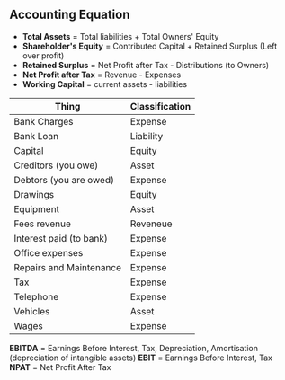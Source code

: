 ## Accounting Equation
- **Total Assets** = Total liabilities + Total Owners' Equity
- **Shareholder's Equity**  = Contributed Capital + Retained Surplus (Left over profit)
- **Retained Surplus** = Net Profit after Tax - Distributions (to Owners)
- **Net Profit after Tax** = Revenue - Expenses
- **Working Capital** = current assets - liabilities

| Thing      |  Classification|
| ----------- | ------ |
| Bank Charges | Expense       | 
| Bank Loan   | Liability        |
| Capital   | Equity        |
| Creditors (you owe)   | Asset      |
| Debtors (you are owed)   | Expense        |
| Drawings | Equity        |
| Equipment   | Asset        |
| Fees revenue  | Reveneue        |
| Interest paid (to bank)   | Expense        |
| Office expenses   | Expense        |
| Repairs and Maintenance   | Expense        |
| Tax   | Expense        |
| Telephone   | Expense        |
| Vehicles   | Asset        |
| Wages   | Expense        |


**EBITDA** = Earnings Before Interest, Tax, Depreciation, Amortisation (depreciation of intangible assets)
**EBIT** = Earnings Before Interest, Tax
**NPAT** = Net Profit After Tax
